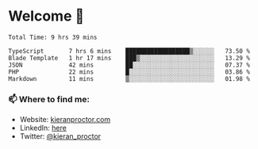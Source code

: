 # Welcome 🦘

<!--START_SECTION:waka-->

```text
Total Time: 9 hrs 39 mins

TypeScript       7 hrs 6 mins    ██████████████████▒░░░░░░   73.50 %
Blade Template   1 hr 17 mins    ███▒░░░░░░░░░░░░░░░░░░░░░   13.29 %
JSON             42 mins         ██░░░░░░░░░░░░░░░░░░░░░░░   07.37 %
PHP              22 mins         █░░░░░░░░░░░░░░░░░░░░░░░░   03.86 %
Markdown         11 mins         ▒░░░░░░░░░░░░░░░░░░░░░░░░   01.98 %
```

<!--END_SECTION:waka-->

### 📫 Where to find me:

-   Website: [kieranproctor.com](https://kieranproctor.com/)
-   LinkedIn: [here](https://www.linkedin.com/in/kieran-proctor-086b5a159/)
-   Twitter: [@kieran_proctor](https://twitter.com/kieran_proctor)
